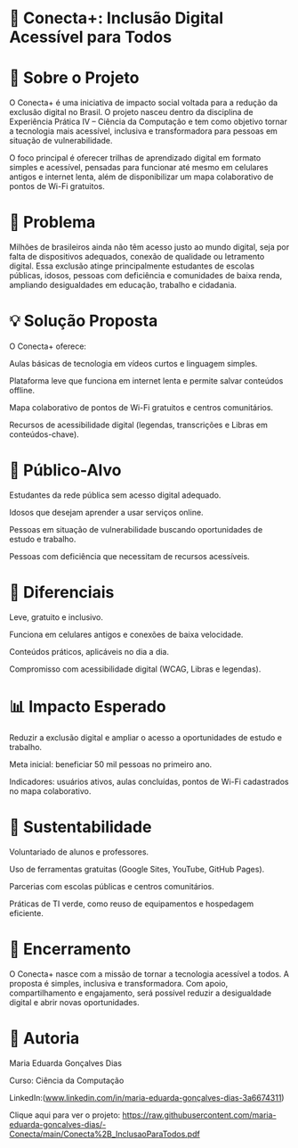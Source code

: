 # 📘 Conecta+: Inclusão Digital Acessível para Todos
# 📖 Sobre o Projeto

O Conecta+ é uma iniciativa de impacto social voltada para a redução da exclusão digital no Brasil. O projeto nasceu dentro da disciplina de Experiência Prática IV – Ciência da Computação e tem como objetivo tornar a tecnologia mais acessível, inclusiva e transformadora para pessoas em situação de vulnerabilidade.

O foco principal é oferecer trilhas de aprendizado digital em formato simples e acessível, pensadas para funcionar até mesmo em celulares antigos e internet lenta, além de disponibilizar um mapa colaborativo de pontos de Wi-Fi gratuitos.

# 🎯 Problema

Milhões de brasileiros ainda não têm acesso justo ao mundo digital, seja por falta de dispositivos adequados, conexão de qualidade ou letramento digital. Essa exclusão atinge principalmente estudantes de escolas públicas, idosos, pessoas com deficiência e comunidades de baixa renda, ampliando desigualdades em educação, trabalho e cidadania.

# 💡 Solução Proposta

O Conecta+ oferece:

Aulas básicas de tecnologia em vídeos curtos e linguagem simples.

Plataforma leve que funciona em internet lenta e permite salvar conteúdos offline.

Mapa colaborativo de pontos de Wi-Fi gratuitos e centros comunitários.

Recursos de acessibilidade digital (legendas, transcrições e Libras em conteúdos-chave).

# 👥 Público-Alvo

Estudantes da rede pública sem acesso digital adequado.

Idosos que desejam aprender a usar serviços online.

Pessoas em situação de vulnerabilidade buscando oportunidades de estudo e trabalho.

Pessoas com deficiência que necessitam de recursos acessíveis.

# 🚀 Diferenciais

Leve, gratuito e inclusivo.

Funciona em celulares antigos e conexões de baixa velocidade.

Conteúdos práticos, aplicáveis no dia a dia.

Compromisso com acessibilidade digital (WCAG, Libras e legendas).

# 📊 Impacto Esperado

Reduzir a exclusão digital e ampliar o acesso a oportunidades de estudo e trabalho.

Meta inicial: beneficiar 50 mil pessoas no primeiro ano.

Indicadores: usuários ativos, aulas concluídas, pontos de Wi-Fi cadastrados no mapa colaborativo.

# 🌱 Sustentabilidade

Voluntariado de alunos e professores.

Uso de ferramentas gratuitas (Google Sites, YouTube, GitHub Pages).

Parcerias com escolas públicas e centros comunitários.

Práticas de TI verde, como reuso de equipamentos e hospedagem eficiente.

# 📝 Encerramento

O Conecta+ nasce com a missão de tornar a tecnologia acessível a todos. A proposta é simples, inclusiva e transformadora. Com apoio, compartilhamento e engajamento, será possível reduzir a desigualdade digital e abrir novas oportunidades.

# 📎 Autoria

Maria Eduarda Gonçalves Dias

Curso: Ciência da Computação

LinkedIn:(www.linkedin.com/in/maria-eduarda-gonçalves-dias-3a6674311)

Clique aqui para ver o projeto: https://raw.githubusercontent.com/maria-eduarda-goncalves-dias/-Conecta/main/Conecta%2B_InclusaoParaTodos.pdf
